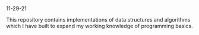 11-29-21

This repository contains implementations of data structures and algorithms
which I have built to expand my working knowledge of programming basics.

